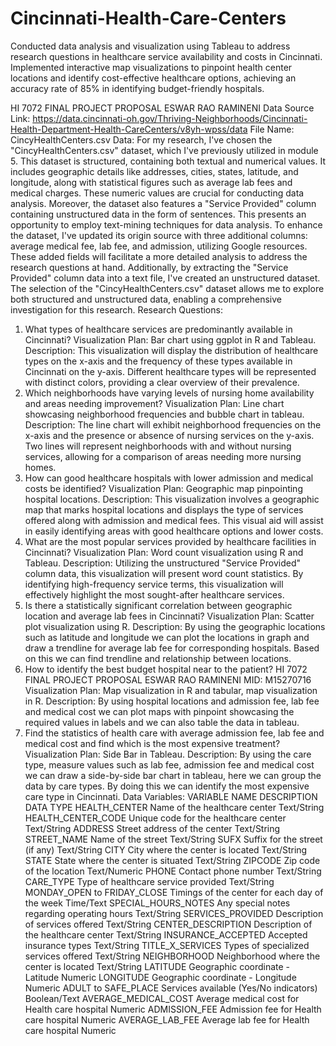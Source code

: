 # Cincinnati-Health-Care-Centers
Conducted data analysis and visualization using Tableau to address research questions in healthcare service availability and costs in Cincinnati. Implemented interactive map visualizations to pinpoint health center locations and identify cost-effective healthcare options, achieving an accuracy rate of 85% in identifying budget-friendly hospitals.

HI 7072 FINAL PROJECT PROPOSAL
ESWAR RAO RAMINENI
Data Source Link: https://data.cincinnati-oh.gov/Thriving-Neighborhoods/Cincinnati-Health-Department-Health-CareCenters/v8yh-wpss/data
File Name: CincyHealthCenters.csv
Data:
For my research, I've chosen the "CincyHealthCenters.csv" dataset, which I've previously utilized in module 5. This dataset is
structured, containing both textual and numerical values. It includes geographic details like addresses, cities, states, latitude, and
longitude, along with statistical figures such as average lab fees and medical charges. These numeric values are crucial for
conducting data analysis. Moreover, the dataset also features a "Service Provided" column containing unstructured data in the
form of sentences. This presents an opportunity to employ text-mining techniques for data analysis. To enhance the dataset, I've
updated its origin source with three additional columns: average medical fee, lab fee, and admission, utilizing Google resources.
These added fields will facilitate a more detailed analysis to address the research questions at hand. Additionally, by extracting
the "Service Provided" column data into a text file, I've created an unstructured dataset. The selection of the
"CincyHealthCenters.csv" dataset allows me to explore both structured and unstructured data, enabling a comprehensive
investigation for this research.
Research Questions:
1. What types of healthcare services are predominantly available in Cincinnati?
Visualization Plan: Bar chart using ggplot in R and Tableau.
Description: This visualization will display the distribution of healthcare types on the x-axis and the frequency of these types
available in Cincinnati on the y-axis. Different healthcare types will be represented with distinct colors, providing a clear
overview of their prevalence.
2. Which neighborhoods have varying levels of nursing home availability and areas needing improvement?
Visualization Plan: Line chart showcasing neighborhood frequencies and bubble chart in tableau.
Description: The line chart will exhibit neighborhood frequencies on the x-axis and the presence or absence of nursing services
on the y-axis. Two lines will represent neighborhoods with and without nursing services, allowing for a comparison of areas
needing more nursing homes.
3. How can good healthcare hospitals with lower admission and medical costs be identified?
Visualization Plan: Geographic map pinpointing hospital locations.
Description: This visualization involves a geographic map that marks hospital locations and displays the type of services offered
along with admission and medical fees. This visual aid will assist in easily identifying areas with good healthcare options and
lower costs.
4. What are the most popular services provided by healthcare facilities in Cincinnati?
Visualization Plan: Word count visualization using R and Tableau.
Description: Utilizing the unstructured "Service Provided" column data, this visualization will present word count statistics. By
identifying high-frequency service terms, this visualization will effectively highlight the most sought-after healthcare services.
5. Is there a statistically significant correlation between geographic location and average lab fees in Cincinnati?
Visualization Plan: Scatter plot visualization using R.
Description: By using the geographic locations such as latitude and longitude we can plot the locations in graph and draw a
trendline for average lab fee for corresponding hospitals. Based on this we can find trendline and relationship between
locations.
6. How to identify the best budget hospital near to the patient?
HI 7072 FINAL PROJECT PROPOSAL
ESWAR RAO RAMINENI
MID: M15270716
Visualization Plan: Map visualization in R and tabular, map visualization in R.
Description: By using hospital locations and admission fee, lab fee and medical cost we can plot maps with pinpoint showcasing
the required values in labels and we can also table the data in tableau.
7. Find the statistics of health care with average admission fee, lab fee and medical cost and find which is the most expensive
treatment?
Visualization Plan: Side Bar in Tableau.
Description: By using the care type, measure values such as lab fee, admission fee and medical cost we can draw a side-by-side
bar chart in tableau, here we can group the data by care types. By doing this we can identify the most expensive care type in
Cincinnati.
Data Variables:
VARIABLE NAME DESCRIPTION DATA TYPE
HEALTH_CENTER Name of the healthcare center Text/String
HEALTH_CENTER_CODE Unique code for the healthcare center Text/String
ADDRESS Street address of the center Text/String
STREET_NAME Name of the street Text/String
SUFX Suffix for the street (if any) Text/String
CITY City where the center is located Text/String
STATE State where the center is situated Text/String
ZIPCODE Zip code of the location Text/Numeric
PHONE Contact phone number Text/String
CARE_TYPE Type of healthcare service provided Text/String
MONDAY_OPEN to FRIDAY_CLOSE Timings of the center for each day of the week Time/Text
SPECIAL_HOURS_NOTES Any special notes regarding operating hours Text/String
SERVICES_PROVIDED Description of services offered Text/String
CENTER_DESCRIPTION Description of the healthcare center Text/String
INSURANCE_ACCEPTED Accepted insurance types Text/String
TITLE_X_SERVICES Types of specialized services offered Text/String
NEIGHBORHOOD Neighborhood where the center is located Text/String
LATITUDE Geographic coordinate - Latitude Numeric
LONGITUDE Geographic coordinate - Longitude Numeric
ADULT to SAFE_PLACE Services available (Yes/No indicators) Boolean/Text
AVERAGE_MEDICAL_COST Average medical cost for Health care hospital Numeric
ADMISSION_FEE Admission fee for Health care hospital Numeric
AVERAGE_LAB_FEE Average lab fee for Health care hospital Numeric
